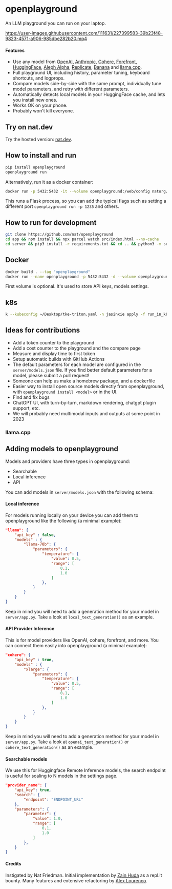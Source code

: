 # openplayground

An LLM playground you can run on your laptop.

https://user-images.githubusercontent.com/111631/227399583-39b23f48-9823-4571-a906-985dbe282b20.mp4

#### Features

- Use any model from [OpenAI](https://openai.com), [Anthropic](https://anthropic.com), [Cohere](https://cohere.com), [Forefront](https://forefront.ai), [HuggingFace](https://huggingface.co), [Aleph Alpha](https://aleph-alpha.com), [Replicate](https://replicate.com), [Banana](https://banana.dev) and [llama.cpp](https://github.com/ggerganov/llama.cpp).
- Full playground UI, including history, parameter tuning, keyboard shortcuts, and logprops.
- Compare models side-by-side with the same prompt, individually tune model parameters, and retry with different parameters.
- Automatically detects local models in your HuggingFace cache, and lets you install new ones.
- Works OK on your phone.
- Probably won't kill everyone.

## Try on nat.dev

Try the hosted version: [nat.dev](https://nat.dev).

## How to install and run

```sh
pip install openplayground
openplayground run
```

Alternatively, run it as a docker container:
```sh
docker run -p 5432:5432 -it --volume openplayground:/web/config natorg/openplayground
```

This runs a Flask process, so you can add the typical flags such as setting a different port `openplayground run -p 1235` and others.

## How to run for development

```sh
git clone https://github.com/nat/openplayground
cd app && npm install && npx parcel watch src/index.html --no-cache
cd server && pip3 install -r requirements.txt && cd .. && python3 -m server.app
```

## Docker

```sh
docker build . --tag "openplayground"
docker run --name openplayground -p 5432:5432 -d --volume openplayground:/web/config openplayground
```

First volume is optional. It's used to store API keys, models settings.

## k8s
```bash
k --kubeconfig ~/Desktop/tke-triton.yaml -n jasinxie apply -f run_in_k8s.yaml
```

## Ideas for contributions

- Add a token counter to the playground
- Add a cost counter to the playground and the compare page
- Measure and display time to first token
- Setup automatic builds with GitHub Actions
- The default parameters for each model are configured in the `server/models.json` file. If you find better default parameters for a model, please submit a pull request!
- Someone can help us make a homebrew package, and a dockerfile
- Easier way to install open source models directly from openplayground, with `openplayground install <model>` or in the UI.
- Find and fix bugs
- ChatGPT UI, with turn-by-turn, markdown rendering, chatgpt plugin support, etc.
- We will probably need multimodal inputs and outputs at some point in 2023

### llama.cpp

## Adding models to openplayground

Models and providers have three types in openplayground:

- Searchable
- Local inference
- API

You can add models in `server/models.json` with the following schema:

#### Local inference

For models running locally on your device you can add them to openplayground like the following (a minimal example):

```json
"llama": {
    "api_key" : false,
    "models" : {
        "llama-70b": {
            "parameters": {
                "temperature": {
                    "value": 0.5,
                    "range": [
                        0.1,
                        1.0
                    ]
                },
            }
        }
    }
}
```

Keep in mind you will need to add a generation method for your model in `server/app.py`. Take a look at `local_text_generation()` as an example.

#### API Provider Inference

This is for model providers like OpenAI, cohere, forefront, and more. You can connect them easily into openplayground (a minimal example):

```json
"cohere": {
    "api_key" : true,
    "models" : {
        "xlarge": {
            "parameters": {
                "temperature": {
                    "value": 0.5,
                    "range": [
                        0.1,
                        1.0
                    ]
                },
            }
        }
    }
}
```

Keep in mind you will need to add a generation method for your model in `server/app.py`. Take a look at `openai_text_generation()` or `cohere_text_generation()` as an example.

#### Searchable models

We use this for Huggingface Remote Inference models, the search endpoint is useful for scaling to N models in the settings page.

```json
"provider_name": {
    "api_key": true,
    "search": {
        "endpoint": "ENDPOINT_URL"
    },
    "parameters": {
        "parameter": {
            "value": 1.0,
            "range": [
                0.1,
                1.0
            ]
        },
    }
}
```

#### Credits

Instigated by Nat Friedman. Initial implementation by [Zain Huda](https://github.com/zainhuda) as a repl.it bounty. Many features and extensive refactoring by [Alex Lourenco](https://github.com/AlexanderLourenco).
